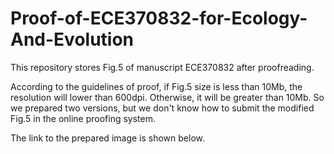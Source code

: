 # Proof-of-ECE370832-for-Ecology-And-Evolution

This repository stores Fig.5 of manuscript ECE370832 after proofreading.

According to the guidelines of proof, if Fig.5 size is less than 10Mb, the resolution will lower than 600dpi. Otherwise, it will be greater than 10Mb.  So we prepared two versions, but we don't know how to submit the modified Fig.5 in the online proofing system. 

The link to the prepared image is shown below.
